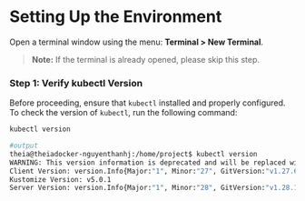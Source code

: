 # Setting Up the Environment

Open a terminal window using the menu: **Terminal > New Terminal**.

> **Note:** If the terminal is already opened, please skip this step.

### Step 1: Verify kubectl Version

Before proceeding, ensure that `kubectl` installed and properly configured. To check the version of `kubectl`, run the following command:

```bash
kubectl version

#output
theia@theiadocker-nguyenthanhj:/home/project$ kubectl version
WARNING: This version information is deprecated and will be replaced with the output from kubectl version --short.  Use --output=yaml|json to get the full version.
Client Version: version.Info{Major:"1", Minor:"27", GitVersion:"v1.27.6", GitCommit:"741c8db18a52787d734cbe4795f0b4ad860906d6", GitTreeState:"clean", BuildDate:"2023-09-13T09:21:34Z", GoVersion:"go1.20.8", Compiler:"gc", Platform:"linux/amd64"}
Kustomize Version: v5.0.1
Server Version: version.Info{Major:"1", Minor:"28", GitVersion:"v1.28.13+IKS", GitCommit:"6a8ad23c9d04d8bcca724fd730dd0c28287c8b38", GitTreeState:"clean", BuildDate:"2024-08-15T14:53:42Z", GoVersion:"go1.22.5", Compiler:"gc", Platform:"linux/amd64"}
```